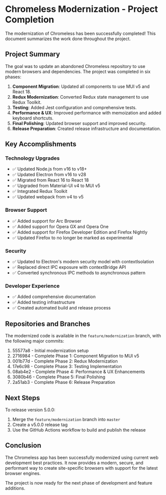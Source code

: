 # Chromeless Modernization - Project Completion

The modernization of Chromeless has been successfully completed! This document summarizes the work done throughout the project.

## Project Summary

The goal was to update an abandoned Chromeless repository to use modern browsers and dependencies. The project was completed in six phases:

1. **Component Migration**: Updated all components to use MUI v5 and React 18.
2. **Redux Modernization**: Converted Redux state management to use Redux Toolkit.
3. **Testing**: Added Jest configuration and comprehensive tests.
4. **Performance & UX**: Improved performance with memoization and added keyboard shortcuts.
5. **Final Polishing**: Updated browser support and improved security.
6. **Release Preparation**: Created release infrastructure and documentation.

## Key Accomplishments

### Technology Upgrades
- ✅ Updated Node.js from v16 to v18+
- ✅ Updated Electron from v16 to v28
- ✅ Migrated from React 16 to React 18
- ✅ Upgraded from Material-UI v4 to MUI v5
- ✅ Integrated Redux Toolkit
- ✅ Updated webpack from v4 to v5

### Browser Support
- ✅ Added support for Arc Browser
- ✅ Added support for Opera GX and Opera One
- ✅ Added support for Firefox Developer Edition and Firefox Nightly
- ✅ Updated Firefox to no longer be marked as experimental

### Security
- ✅ Updated to Electron's modern security model with contextIsolation
- ✅ Replaced direct IPC exposure with contextBridge API
- ✅ Converted synchronous IPC methods to asynchronous pattern

### Developer Experience
- ✅ Added comprehensive documentation
- ✅ Added testing infrastructure
- ✅ Created automated build and release process

## Repositories and Branches

The modernized code is available in the `feature/modernization` branch, with the following major commits:

1. 55577a8 - Initial modernization setup
2. 2716984 - Complete Phase 1: Component Migration to MUI v5
3. 001b77d - Complete Phase 2: Redux Modernization
4. 17e6c98 - Complete Phase 3: Testing Implementation
5. 08ab4e2 - Complete Phase 4: Performance & UX Enhancements
6. 3080b46 - Complete Phase 5: Final Polishing
7. 2a51ab3 - Complete Phase 6: Release Preparation

## Next Steps

To release version 5.0.0:

1. Merge the `feature/modernization` branch into `master`
2. Create a v5.0.0 release tag
3. Use the GitHub Actions workflow to build and publish the release

## Conclusion

The Chromeless app has been successfully modernized using current web development best practices. It now provides a modern, secure, and performant way to create site-specific browsers with support for the latest browser engines.

The project is now ready for the next phase of development and feature additions.